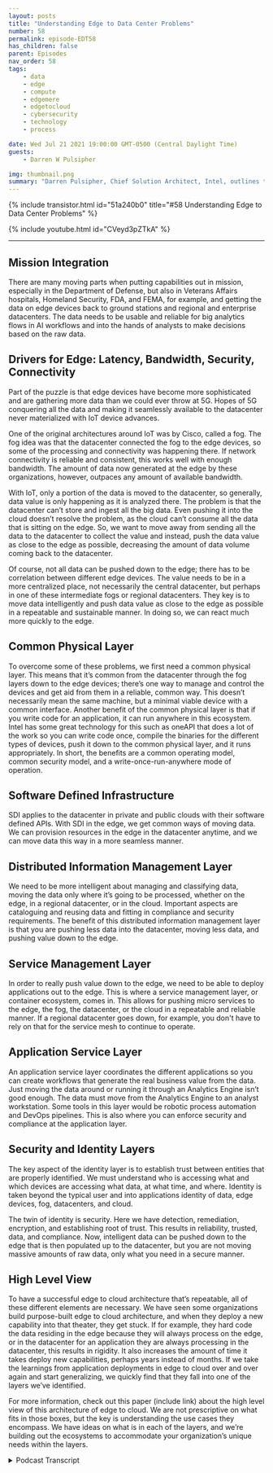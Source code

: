 ```yaml
---
layout: posts
title: "Understanding Edge to Data Center Problems"
number: 58
permalink: episode-EDT58
has_children: false
parent: Episodes
nav_order: 58
tags:
    - data
    - edge
    - compute
    - edgemere
    - edgetocloud
    - cybersecurity
    - technology
    - process

date: Wed Jul 21 2021 19:00:00 GMT-0500 (Central Daylight Time)
guests:
    - Darren W Pulsipher

img: thumbnail.png
summary: "Darren Pulsipher, Chief Solution Architect, Intel, outlines the common problems throughout edge to data center architectures that he’s observed and discussed with customers in the public sector. He lays out the ideal architecture to resolve these issues"
---
```


{% include transistor.html id="51a240b0" title="#58 Understanding Edge to Data Center Problems" %}

{% include youtube.html id="CVeyd3pZTkA" %}

---

## Mission Integration

There are many moving parts when putting capabilities out in mission, especially in the Department of Defense, but also in Veterans Affairs hospitals, Homeland Security, FDA, and FEMA, for example, and getting the data on edge devices back to ground stations and regional and enterprise datacenters. The data needs to be usable and reliable for big analytics flows in AI workflows and into the hands of analysts to make decisions based on the raw data.

## Drivers for Edge: Latency, Bandwidth, Security, Connectivity

Part of the puzzle is that edge devices have become more sophisticated and are gathering more data than we could ever throw at 5G. Hopes of 5G conquering all the data and making it seamlessly available to the datacenter never materialized with IoT device advances.

One of the original architectures around IoT was by Cisco, called a fog. The fog idea was that the datacenter connected the fog to the edge devices, so some of the processing and connectivity was happening there. If network connectivity is reliable and consistent, this works well with enough bandwidth. The amount of data now generated at the edge by these organizations, however, outpaces any amount of available bandwidth.

With IoT, only a portion of the data is moved to the datacenter, so generally, data value is only happening as it is analyzed there.  The problem is that the datacenter can’t store and ingest all the big data. Even pushing it into the cloud doesn’t resolve the problem, as the cloud can’t consume all the data that is sitting on the edge. So, we want to move away from sending all the data to the datacenter to collect the value and instead, push the data value as close to the edge as possible, decreasing the amount of data volume coming back to the datacenter.

Of course, not all data can be pushed down to the edge; there has to be correlation between different edge devices. The value needs to be in a more centralized place, not necessarily the central datacenter, but perhaps in one of these intermediate fogs or regional datacenters. They key is to move data intelligently and push data value as close to the edge as possible in a repeatable and sustainable manner. In doing so, we can react much more quickly to the edge.

## Common Physical Layer

To overcome some of these problems, we first need a common physical layer. This means that it’s common from the datacenter through the fog layers down to the edge devices; there’s one way to manage and control the devices and get aid from them in a reliable, common way. This doesn’t necessarily mean the same machine, but a minimal viable device with a common interface. Another benefit of the common physical layer is that if you write code for an application, it can run anywhere in this ecosystem. Intel has some great technology for this such as oneAPI that does a lot of the work so you can write code once, compile the binaries for the different types of devices, push it down to the common physical layer, and it runs appropriately.  In short, the benefits are a common operating model, common security model, and a write-once-run-anywhere mode of operation.

## Software Defined Infrastructure

SDI applies to the datacenter in private and public clouds with their software defined APIs. With SDI in the edge, we get common ways of moving data. We can provision resources in the edge in the datacenter anytime, and we can move data this way in a more seamless manner.

## Distributed Information Management Layer

We need to be more intelligent about managing and classifying data, moving the data only where it’s going to be processed, whether on the edge, in a regional datacenter, or in the cloud. Important aspects are cataloguing and reusing data and fitting in compliance and security requirements.  The benefit of this distributed information management layer is that you are pushing less data into the datacenter, moving less data, and pushing value down to the edge.

## Service Management Layer

In order to really push value down to the edge, we need to be able to deploy applications out to the edge. This is where a service management layer, or container ecosystem, comes in. This allows for pushing micro services to the edge, the fog, the datacenter, or the cloud in a repeatable and reliable manner. If a regional datacenter goes down, for example, you don't have to rely on that for the service mesh to continue to operate.

## Application Service Layer

An application service layer coordinates the different applications so you can create workflows that generate the real business value from the data. Just moving the data around or running it through an Analytics Engine isn’t good enough. The data must move from the Analytics Engine to an analyst workstation. Some tools in this layer would be robotic process automation and DevOps pipelines. This is also where you can enforce security and compliance at the application layer.

## Security and Identity Layers

The key aspect of the identity layer is to establish trust between entities that are properly identified. We must understand who is accessing what and which devices are accessing what data, at what time, and where. Identity is taken beyond the typical user and into applications identity of data, edge devices, fog, datacenters, and cloud.

The twin of identity is security. Here we have detection, remediation, encryption, and establishing root of trust. This results in reliability, trusted, data, and compliance. Now, intelligent data can be pushed down to the edge that is then populated up to the datacenter, but you are not moving massive amounts of raw data, only what you need in a secure manner.

## High Level View

To have a successful edge to cloud architecture that’s repeatable, all of these different elements are necessary. We have seen some organizations build purpose-built edge to cloud architecture, and when they deploy a new capability into that theater, they get stuck. If for example, they hard code the data residing in the edge because they will always process on the edge, or in the datacenter for an application they are always processing in the datacenter, this results in rigidity. It also increases the amount of time it takes deploy new capabilities, perhaps years instead of months. If we take the learnings from application deployments in edge to cloud over and over again and start generalizing, we quickly find that they fall into one of the layers we’ve identified.

For more information, check out this paper (include link) about the high level view of this architecture of edge to cloud.  We are not prescriptive on what fits in those boxes, but the key is understanding the use cases they encompass. We have ideas on what is in each of the layers, and we’re building out the ecosystems to accommodate your organization’s unique needs within the layers. 


<details>
<summary> Podcast Transcript </summary>

<p></p>

</details>
